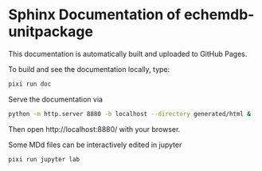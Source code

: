 # Sphinx Documentation of echemdb-unitpackage

This documentation is automatically built and uploaded to GitHub Pages.

To build and see the documentation locally, type:

```sh
pixi run doc
```

Serve the documentation via

```sh
python -m http.server 8880 -b localhost --directory generated/html &
```

Then open http://localhost:8880/ with your browser.

Some MDd files can be interactively edited in jupyter

```sh
pixi run jupyter lab
```
